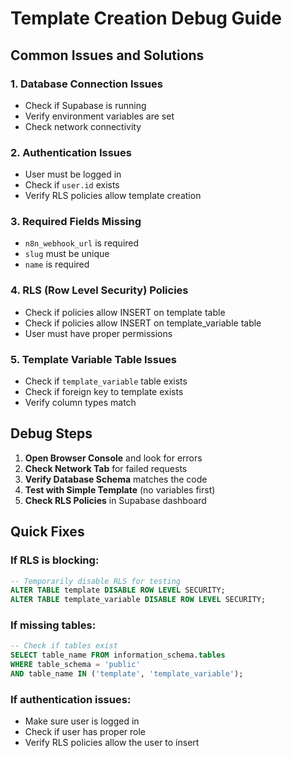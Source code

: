 # Template Creation Debug Guide

## Common Issues and Solutions

### 1. **Database Connection Issues**
- Check if Supabase is running
- Verify environment variables are set
- Check network connectivity

### 2. **Authentication Issues**
- User must be logged in
- Check if `user.id` exists
- Verify RLS policies allow template creation

### 3. **Required Fields Missing**
- `n8n_webhook_url` is required
- `slug` must be unique
- `name` is required

### 4. **RLS (Row Level Security) Policies**
- Check if policies allow INSERT on template table
- Check if policies allow INSERT on template_variable table
- User must have proper permissions

### 5. **Template Variable Table Issues**
- Check if `template_variable` table exists
- Check if foreign key to template exists
- Verify column types match

## Debug Steps

1. **Open Browser Console** and look for errors
2. **Check Network Tab** for failed requests
3. **Verify Database Schema** matches the code
4. **Test with Simple Template** (no variables first)
5. **Check RLS Policies** in Supabase dashboard

## Quick Fixes

### If RLS is blocking:
```sql
-- Temporarily disable RLS for testing
ALTER TABLE template DISABLE ROW LEVEL SECURITY;
ALTER TABLE template_variable DISABLE ROW LEVEL SECURITY;
```

### If missing tables:
```sql
-- Check if tables exist
SELECT table_name FROM information_schema.tables 
WHERE table_schema = 'public' 
AND table_name IN ('template', 'template_variable');
```

### If authentication issues:
- Make sure user is logged in
- Check if user has proper role
- Verify RLS policies allow the user to insert
